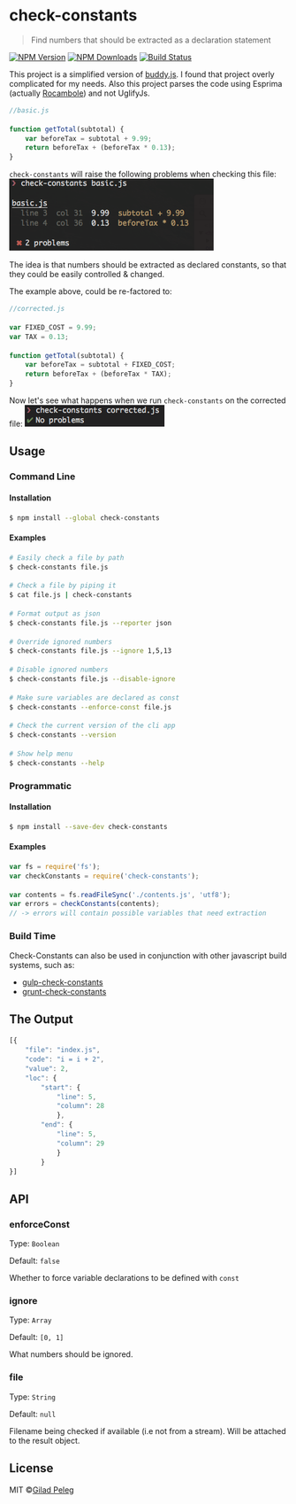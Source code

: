 # check-constants
> Find numbers that should be extracted as a declaration statement

[![NPM Version](http://img.shields.io/npm/v/check-constants.svg?style=flat)](https://npmjs.org/package/check-constants)
[![NPM Downloads](http://img.shields.io/npm/dm/check-constants.svg?style=flat)](https://npmjs.org/package/check-constants)
[![Build Status](http://img.shields.io/travis/pgilad/check-constants.svg?style=flat)](https://travis-ci.org/pgilad/check-constants)

This project is a simplified version of [buddy.js](https://github.com/danielstjules/buddy.js). I found that project
overly complicated for my needs. Also this project parses the code using Esprima
 (actually [Rocambole](https://github.com/millermedeiros/rocambole)) and not UglifyJs.

```js
//basic.js

function getTotal(subtotal) {
    var beforeTax = subtotal + 9.99;
    return beforeTax + (beforeTax * 0.13);
}
```

`check-constants` will raise the following problems when checking this file:
![Basic output example of check-constants](media/table-output.png)

The idea is that numbers should be extracted as declared constants, so that they could be easily controlled & changed.

The example above, could be re-factored to:

```js
//corrected.js

var FIXED_COST = 9.99;
var TAX = 0.13;

function getTotal(subtotal) {
    var beforeTax = subtotal + FIXED_COST;
    return beforeTax + (beforeTax * TAX);
}
```

Now let's see what happens when we run `check-constants` on the corrected file:
![Corrected output example of check-constants](media/corrected.png)

## Usage

### Command Line

#### Installation

```bash
$ npm install --global check-constants
```

#### Examples

```bash
# Easily check a file by path
$ check-constants file.js

# Check a file by piping it
$ cat file.js | check-constants

# Format output as json
$ check-constants file.js --reporter json

# Override ignored numbers
$ check-constants file.js --ignore 1,5,13

# Disable ignored numbers
$ check-constants file.js --disable-ignore

# Make sure variables are declared as const
$ check-constants --enforce-const file.js

# Check the current version of the cli app
$ check-constants --version

# Show help menu
$ check-constants --help
```

### Programmatic

#### Installation

```bash
$ npm install --save-dev check-constants
```

#### Examples

```js
var fs = require('fs');
var checkConstants = require('check-constants');

var contents = fs.readFileSync('./contents.js', 'utf8');
var errors = checkConstants(contents);
// -> errors will contain possible variables that need extraction
```

### Build Time

Check-Constants can also be used in conjunction with other javascript build systems, such as:

* [gulp-check-constants](https://github.com/pgilad/gulp-check-constants)
* [grunt-check-constants](https://github.com/pgilad/grunt-check-constants)

## The Output
```js
[{
    "file": "index.js",
    "code": "i = i + 2",
    "value": 2,
    "loc": {
        "start": {
            "line": 5,
            "column": 28
            },
        "end": {
            "line": 5,
            "column": 29
            }
        }
}]
```

## API

### enforceConst

Type: `Boolean`

Default: `false`

Whether to force variable declarations to be defined with `const`

### ignore

Type: `Array`

Default: `[0, 1]`

What numbers should be ignored.

### file

Type: `String`

Default: `null`

Filename being checked if available (i.e not from a stream). Will be attached
to the result object.

## License

MIT ©[Gilad Peleg](http://giladpeleg.com)
